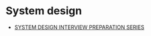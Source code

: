 # System design

+ [SYSTEM DESIGN INTERVIEW PREPARATION SERIES](https://www.codekarle.com/index.html)